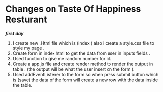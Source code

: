 # Changes on  Taste Of Happiness Resturant

***first day***

1. I create new .Html file which is (index ) also i create a style.css file to style my page .
2. Create form in index.html to get the data from user in inputs fields .
3. Used function to give me random number for id.
4. Create a app.js file and create render method to render the output in table .
(the output will be what the user insert on the form ).
5. Used addEventListener to the form so when press submit button which is (save) the data of the form will create a new row with the data inside the table.

